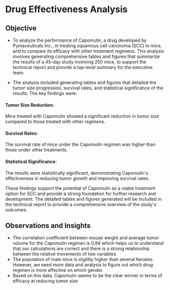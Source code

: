 # Drug Effectiveness Analysis

## Objective
* To analyze the performance of Capomulin, a drug developed by Pymaceuticals Inc., in treating squamous cell carcinoma (SCC) in mice, and to compare its efficacy with other treatment regimens. This analysis involves generating comprehensive tables and figures that summarize the results of a 45-day study involving 250 mice, to support the technical report and provide a top-level summary for the executive team.

* The analysis included generating tables and figures that detailed the tumor size progression, survival rates, and statistical significance of the results. The key findings were:

#### Tumor Size Reduction: 
Mice treated with Capomulin showed a significant reduction in tumor size compared to those treated with other regimens.
#### Survival Rates: 
The survival rate of mice under the Capomulin regimen was higher than those under other treatments.
#### Statistical Significance: 
The results were statistically significant, demonstrating Capomulin's effectiveness in reducing tumor growth and improving survival rates.

These findings support the potential of Capomulin as a viable treatment option for SCC and provide a strong foundation for further research and development. The detailed tables and figures generated will be included in the technical report to provide a comprehensive overview of the study's outcomes.

## Observations and Insights
* The correlation coefficient between mouse weight and average tumor volume for the Capomulin regimen is 0.84 which helps us to understand that our calculations are correct and there is a strong relationship between the relative movements of two variables.
* The population of male mice is slightly higher than several females. However, we need more data and analysis to figure out which drug regimen is more affective on which gender.
* Based on this data, Capomulin seems to be the clear winner in terms of efficacy at reducing tumor size
